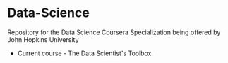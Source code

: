 # Data-Science
Repository for the Data Science Coursera Specialization being offered by John Hopkins University
* Current course - The Data Scientist's Toolbox.

